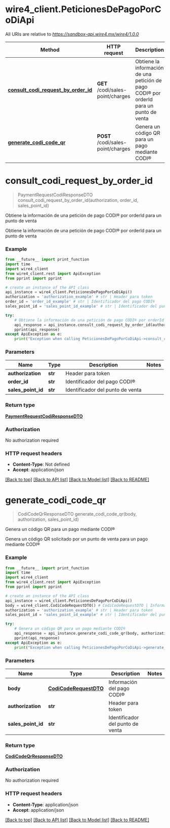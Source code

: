 # wire4_client.PeticionesDePagoPorCoDiApi

All URIs are relative to *https://sandbox-api.wire4.mx/wire4/1.0.0*

Method | HTTP request | Description
------------- | ------------- | -------------
[**consult_codi_request_by_order_id**](PeticionesDePagoPorCoDiApi.md#consult_codi_request_by_order_id) | **GET** /codi/sales-point/charges | Obtiene la información de una petición de pago CODI® por orderId para un punto de venta
[**generate_codi_code_qr**](PeticionesDePagoPorCoDiApi.md#generate_codi_code_qr) | **POST** /codi/sales-point/charges | Genera un código QR para un pago mediante CODI®

# **consult_codi_request_by_order_id**
> PaymentRequestCodiResponseDTO consult_codi_request_by_order_id(authorization, order_id, sales_point_id)

Obtiene la información de una petición de pago CODI® por orderId para un punto de venta

Obtiene la información de una petición de pago CODI® por orderId para un punto de venta

### Example
```python
from __future__ import print_function
import time
import wire4_client
from wire4_client.rest import ApiException
from pprint import pprint

# create an instance of the API class
api_instance = wire4_client.PeticionesDePagoPorCoDiApi()
authorization = 'authorization_example' # str | Header para token
order_id = 'order_id_example' # str | Identificador del pago CODI®
sales_point_id = 'sales_point_id_example' # str | Identificador del punto de venta

try:
    # Obtiene la información de una petición de pago CODI® por orderId para un punto de venta
    api_response = api_instance.consult_codi_request_by_order_id(authorization, order_id, sales_point_id)
    pprint(api_response)
except ApiException as e:
    print("Exception when calling PeticionesDePagoPorCoDiApi->consult_codi_request_by_order_id: %s\n" % e)
```

### Parameters

Name | Type | Description  | Notes
------------- | ------------- | ------------- | -------------
 **authorization** | **str**| Header para token | 
 **order_id** | **str**| Identificador del pago CODI® | 
 **sales_point_id** | **str**| Identificador del punto de venta | 

### Return type

[**PaymentRequestCodiResponseDTO**](PaymentRequestCodiResponseDTO.md)

### Authorization

No authorization required

### HTTP request headers

 - **Content-Type**: Not defined
 - **Accept**: application/json

[[Back to top]](#) [[Back to API list]](../README.md#documentation-for-api-endpoints) [[Back to Model list]](../README.md#documentation-for-models) [[Back to README]](../README.md)

# **generate_codi_code_qr**
> CodiCodeQrResponseDTO generate_codi_code_qr(body, authorization, sales_point_id)

Genera un código QR para un pago mediante CODI®

Genera un código QR solicitado por un punto de venta para un pago mediante CODI®

### Example
```python
from __future__ import print_function
import time
import wire4_client
from wire4_client.rest import ApiException
from pprint import pprint

# create an instance of the API class
api_instance = wire4_client.PeticionesDePagoPorCoDiApi()
body = wire4_client.CodiCodeRequestDTO() # CodiCodeRequestDTO | Información del pago CODI®
authorization = 'authorization_example' # str | Header para token
sales_point_id = 'sales_point_id_example' # str | Identificador del punto de venta

try:
    # Genera un código QR para un pago mediante CODI®
    api_response = api_instance.generate_codi_code_qr(body, authorization, sales_point_id)
    pprint(api_response)
except ApiException as e:
    print("Exception when calling PeticionesDePagoPorCoDiApi->generate_codi_code_qr: %s\n" % e)
```

### Parameters

Name | Type | Description  | Notes
------------- | ------------- | ------------- | -------------
 **body** | [**CodiCodeRequestDTO**](CodiCodeRequestDTO.md)| Información del pago CODI® | 
 **authorization** | **str**| Header para token | 
 **sales_point_id** | **str**| Identificador del punto de venta | 

### Return type

[**CodiCodeQrResponseDTO**](CodiCodeQrResponseDTO.md)

### Authorization

No authorization required

### HTTP request headers

 - **Content-Type**: application/json
 - **Accept**: application/json

[[Back to top]](#) [[Back to API list]](../README.md#documentation-for-api-endpoints) [[Back to Model list]](../README.md#documentation-for-models) [[Back to README]](../README.md)

